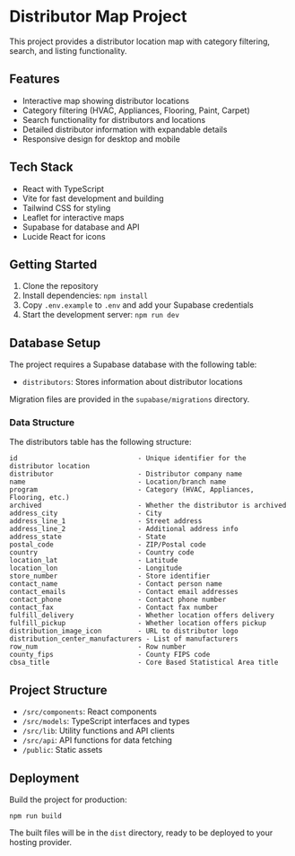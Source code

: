 # Distributor Map Project

This project provides a distributor location map with category filtering, search, and listing functionality.

## Features

- Interactive map showing distributor locations
- Category filtering (HVAC, Appliances, Flooring, Paint, Carpet)
- Search functionality for distributors and locations
- Detailed distributor information with expandable details
- Responsive design for desktop and mobile

## Tech Stack

- React with TypeScript
- Vite for fast development and building
- Tailwind CSS for styling
- Leaflet for interactive maps
- Supabase for database and API
- Lucide React for icons

## Getting Started

1. Clone the repository
2. Install dependencies: `npm install`
3. Copy `.env.example` to `.env` and add your Supabase credentials
4. Start the development server: `npm run dev`

## Database Setup

The project requires a Supabase database with the following table:

- `distributors`: Stores information about distributor locations

Migration files are provided in the `supabase/migrations` directory.

### Data Structure

The distributors table has the following structure:

```
id                              - Unique identifier for the distributor location
distributor                     - Distributor company name
name                            - Location/branch name
program                         - Category (HVAC, Appliances, Flooring, etc.)
archived                        - Whether the distributor is archived
address_city                    - City
address_line_1                  - Street address
address_line_2                  - Additional address info
address_state                   - State
postal_code                     - ZIP/Postal code
country                         - Country code
location_lat                    - Latitude
location_lon                    - Longitude
store_number                    - Store identifier
contact_name                    - Contact person name
contact_emails                  - Contact email addresses
contact_phone                   - Contact phone number
contact_fax                     - Contact fax number
fulfill_delivery                - Whether location offers delivery
fulfill_pickup                  - Whether location offers pickup
distribution_image_icon         - URL to distributor logo
distribution_center_manufacturers - List of manufacturers
row_num                         - Row number
county_fips                     - County FIPS code
cbsa_title                      - Core Based Statistical Area title
```

## Project Structure

- `/src/components`: React components
- `/src/models`: TypeScript interfaces and types
- `/src/lib`: Utility functions and API clients
- `/src/api`: API functions for data fetching
- `/public`: Static assets

## Deployment

Build the project for production:

```
npm run build
```

The built files will be in the `dist` directory, ready to be deployed to your hosting provider.